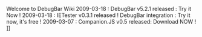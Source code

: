Welcome to DebugBar Wiki 
2009-03-18 : DebugBar v5.2.1 released : Try it Now ! 
2009-03-18 : IETester v0.3.1 released ! DebugBar integration : Try it now, it's free ! 
2009-03-07 : Companion.JS v0.5 released: Download NOW ! ]]